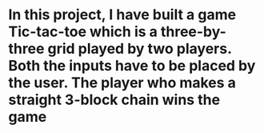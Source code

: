 # In this project, I have built a game Tic-tac-toe which is a three-by-three grid played by two players. Both the inputs have to be placed by the user. The player who makes a straight 3-block chain wins the game
